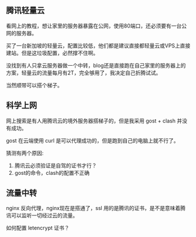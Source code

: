 
## 腾讯轻量云

看网上的教程，想让家里的服务器暴露在公网，使用80端口，还必须要有一台公网的服务器。

买了一台新加坡的轻量云，配置比较低，他们都是建议直接都轻量云或VPS上直接建站。但是这垃圾配置，必然撑不住啊。

没找到有人只拿云服务器做一个中转，blog还是直接跑在自己家里的服务器上的方案，轻量云的流量每月有2T，完全够用了，我决定自己折腾试试。

当然顺带可以搭个梯子。

## 科学上网

网上搜索是有人用腾讯云的境外服务器搭梯子的，但是我采用 gost + clash 并没有成功。

gost 在云端使用 curl 是可以代理成功的，但是跑到自己的电脑上就不行了。 

猜测有两个原因: 

1. 腾讯云必须验证是自驾的证书才行？
2. gost的命令，clash的配置不正确

## 流量中转

nginx 反向代理，nginx现在是搭通了，ssl 用的是腾讯的证书，是不是意味着腾讯可以监听一切经过云的流量。

如何配置 letencrypt 证书？


